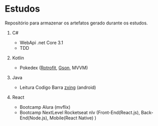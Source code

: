 # Estudos

Repositório para armazenar os artefatos gerado durante os estudos.

1. C#
	* WebApi .net Core 3.1
	* TDD
2. Kotlin
	* Pokedex ([Rotrofit](https://square.github.io/retrofit/), [Gson](https://github.com/google/gson), MVVM)
3. Java
	* Leitura Codigo Barra [zxing](https://github.com/zxing/zxing) (android)
	
4. React
   * Bootcamp Alura (mvflix)
   * Bootcamp NextLevel Rocketseat nlv (Front-End(React.js), Back-End(Node.js), Mobile(React Native) )